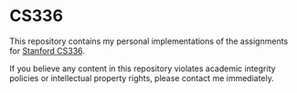 # CS336

This repository contains my personal implementations of the assignments for [Stanford CS336](https://stanford-cs336.github.io/spring2025/index.html). 

If you believe any content in this repository violates academic integrity policies or intellectual property rights, please contact me immediately.
